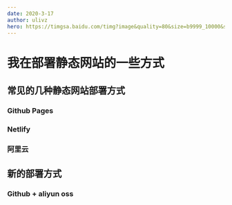 ```yaml
---
date: 2020-3-17
author: ulivz
hero: https://timgsa.baidu.com/timg?image&quality=80&size=b9999_10000&sec=1584385884454&di=d9d44c200947f9f5dbf9594cd005f1e0&imgtype=0&src=http%3A%2F%2F5b0988e595225.cdn.sohucs.com%2Fimages%2F20181221%2F509cc3d5de8c4f2d95f8a9bed7a550f6.jpeg
---
```


# 我在部署静态网站的一些方式

## 常见的几种静态网站部署方式

### Github Pages

### Netlify

### 阿里云

## 新的部署方式

### Github + aliyun oss

